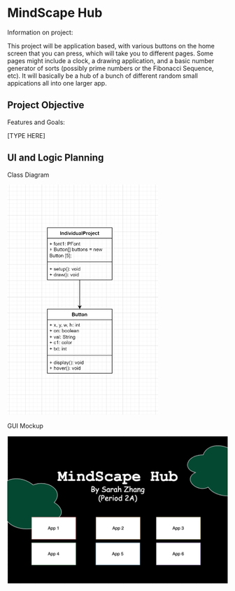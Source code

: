 # MindScape Hub
Information on project:

This project will be application based, with various buttons on the home screen that you can press, which will take you to different pages. Some pages might include a clock, a drawing application, and a basic number generator of sorts (possibly prime numbers or the Fibonacci Sequence, etc). It will basically be a hub of a bunch of different random small appications all into one larger app. 

## Project Objective
Features and Goals:

[TYPE HERE]

## UI and Logic Planning
Class Diagram

![Class Diagram](https://github.com/SimplySnowflake2/IndividualProject/blob/main/images/UMLTest.png?raw=true)

GUI Mockup

![GUI Mockups](https://github.com/SimplySnowflake2/IndividualProject/blob/main/images/GUITest.png?raw=true)



